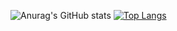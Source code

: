![Anurag's GitHub stats](https://github-readme-stats.vercel.app/api?username=liujiangxu&show_icons=true&theme=ambient_gradient)
[![Top Langs](https://github-readme-stats.vercel.app/api/top-langs/?username=liujiangxu&show_icons=true&theme=ambient_gradient)](https://github.com/liujiangxu/github-readme-stats)
